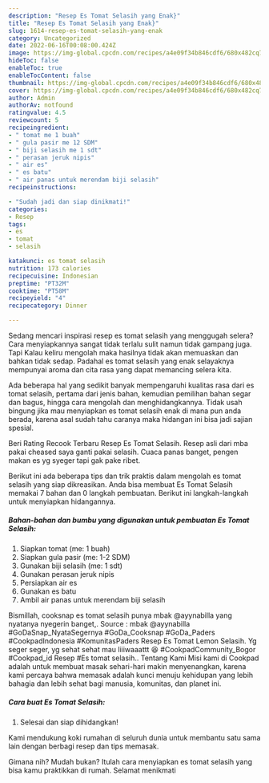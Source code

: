 ```yaml
---
description: "Resep Es Tomat Selasih yang Enak}"
title: "Resep Es Tomat Selasih yang Enak}"
slug: 1614-resep-es-tomat-selasih-yang-enak
category: Uncategorized
date: 2022-06-16T00:08:00.424Z
image: https://img-global.cpcdn.com/recipes/a4e09f34b846cdf6/680x482cq70/es-tomat-selasih-foto-resep-utama.jpg
hideToc: false
enableToc: true
enableTocContent: false
thumbnail: https://img-global.cpcdn.com/recipes/a4e09f34b846cdf6/680x482cq70/es-tomat-selasih-foto-resep-utama.jpg
cover: https://img-global.cpcdn.com/recipes/a4e09f34b846cdf6/680x482cq70/es-tomat-selasih-foto-resep-utama.jpg
author: Admin
authorAv: notfound
ratingvalue: 4.5
reviewcount: 5
recipeingredient:
- " tomat me 1 buah"
- " gula pasir me 12 SDM"
- " biji selasih me 1 sdt"
- " perasan jeruk nipis"
- " air es"
- " es batu"
- " air panas untuk merendam biji selasih"
recipeinstructions:

- "Sudah jadi dan siap dinikmati!"
categories:
- Resep
tags:
- es
- tomat
- selasih

katakunci: es tomat selasih 
nutrition: 173 calories
recipecuisine: Indonesian
preptime: "PT32M"
cooktime: "PT58M"
recipeyield: "4"
recipecategory: Dinner

---
```



Sedang mencari inspirasi resep es tomat selasih yang menggugah selera? Cara menyiapkannya sangat tidak terlalu sulit namun tidak gampang juga. Tapi Kalau keliru mengolah maka hasilnya tidak akan memuaskan dan bahkan tidak sedap. Padahal es tomat selasih yang enak selayaknya mempunyai aroma dan cita rasa yang dapat memancing selera kita.


Ada beberapa hal yang sedikit banyak mempengaruhi kualitas rasa dari es tomat selasih, pertama dari jenis bahan, kemudian pemilihan bahan segar dan bagus, hingga cara mengolah dan menghidangkannya. Tidak usah bingung jika mau menyiapkan es tomat selasih enak di mana pun anda berada, karena asal sudah tahu caranya maka hidangan ini bisa jadi sajian spesial.

Beri Rating Recook Terbaru Resep Es Tomat Selasih. Resep asli dari mba pakai cheased saya ganti pakai selasih. Cuaca panas banget, pengen makan es yg syeger tapi gak pake ribet.


Berikut ini ada beberapa tips dan trik praktis dalam mengolah es tomat selasih yang siap dikreasikan. Anda bisa membuat Es Tomat Selasih memakai 7 bahan dan 0 langkah pembuatan. Berikut ini langkah-langkah untuk menyiapkan hidangannya.

<!--inarticleads1-->

##### Bahan-bahan dan bumbu yang digunakan untuk pembuatan Es Tomat Selasih:

1. Siapkan  tomat (me: 1 buah)
1. Siapkan  gula pasir (me: 1-2 SDM)
1. Gunakan  biji selasih (me: 1 sdt)
1. Gunakan  perasan jeruk nipis
1. Persiapkan  air es
1. Gunakan  es batu
1. Ambil  air panas untuk merendam biji selasih


Bismillah, cooksnap es tomat selasih punya mbak @ayynabilla yang nyatanya nyegerin banget,. Source : mbak @ayynabilla #GoDaSnap_NyataSegernya #GoDa_Cooksnap #GoDa_Paders #CookpadIndonesia #KomunitasPaders Resep Es Tomat Lemon Selasih. Yg seger seger, yg sehat sehat mau liiiwaaattt 😆 #CookpadCommunity_Bogor #Cookpad_id Resep #Es tomat selasih.. Tentang Kami Misi kami di Cookpad adalah untuk membuat masak sehari-hari makin menyenangkan, karena kami percaya bahwa memasak adalah kunci menuju kehidupan yang lebih bahagia dan lebih sehat bagi manusia, komunitas, dan planet ini. 

<!--inarticleads2-->

##### Cara buat Es Tomat Selasih:


1. Selesai dan siap dihidangkan!

Kami mendukung koki rumahan di seluruh dunia untuk membantu satu sama lain dengan berbagi resep dan tips memasak. 

Gimana nih? Mudah bukan? Itulah cara menyiapkan es tomat selasih yang bisa kamu praktikkan di rumah. Selamat menikmati

